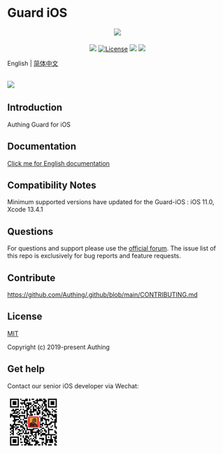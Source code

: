 # Guard iOS

<div align=center>
  <img width="250" src="https://files.authing.co/authing-console/authing-logo-new-20210924.svg" />
</div>
<br/>
<div align="center">
  <a href="https://forum.authing.cn/" target="_blank"><img src="https://img.shields.io/badge/chat-forum-blue" /></a>
  <a href="https://opensource.org/licenses/MIT" target="_blank"><img src="https://img.shields.io/badge/License-MIT-success" alt="License"></a>
  <a href="javascript:;"><img src="https://img.shields.io/badge/PRs-welcome-green"></a>
  <a href="https://developer.apple.com/swift/"><img src="https://img.shields.io/badge/swift-5.0-orange.svg?style=flat"></a>
<br/>
</div>

English | [简体中文](./README-zh_CN.md)

<br>

<img width="250" src="https://user-images.githubusercontent.com/10389329/182366185-0ad0d882-74ab-4a8d-b8f8-5778fc6b9b72.png" />

## Introduction

Authing Guard for iOS

## Documentation

[Click me for English documentation](https://docs.authing.cn/v2/en/reference/sdk-for-ios/)

## Compatibility Notes
Minimum supported versions have updated for the Guard-iOS : iOS 11.0, Xcode 13.4.1

## Questions

For questions and support please use the [official forum](https://forum.authing.cn/). The issue list of this repo is exclusively for bug reports and feature requests.

## Contribute

https://github.com/Authing/.github/blob/main/CONTRIBUTING.md

## License

[MIT](https://opensource.org/licenses/MIT)

Copyright (c) 2019-present Authing

## Get help

Contact our senior iOS developer via Wechat:

<img width="120" src="./doc/images/jianan.png">
